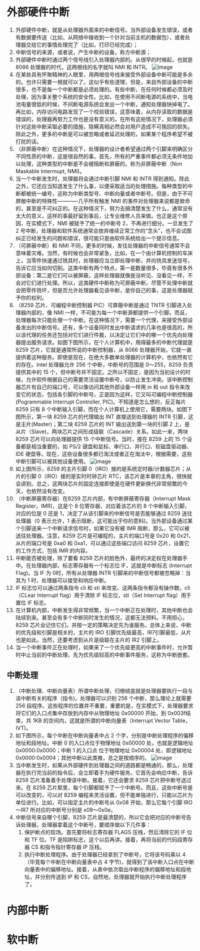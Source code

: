 # 外部硬件中断
1. 外部硬件中断，就是从处理器外面来的中断信号。当外部设备发生错误，或者有数据要传送（比如，从网络中接收到一个针对当前主机的数据包），或者处理器交给它的事情处理完了（比如，打印已经完成）；
2. 中断信号的来源，或者说，产生中断的设备，称方中断源；
3. 外部硬件中断时通过两个信号线引入处理器内部的。从很早的时候起，也就是 8086 处理器的时代，这两根线的名字就叫 NMI 和 INTR。
![image](https://user-images.githubusercontent.com/32811372/207320917-f7fd5d5e-1442-4440-8341-c1646593418e.png)
3. 在某些具有怀聚精神的人眼里，用两根信号线来接受外部设备中断可能是多余的。也许只需要一根就可以了。这似乎有些道理，但是，来自外部设备的中断很多，也不是每一个中断都是必须处理的。有些中断，在任何时候都必须及时处理，因为事关整个系统的安全性。比如，在使用不间断电源的系统中，当电池电量很低的时候，不间断电源系统会发出一个中断，通知处理器快掉电了。再比如，内存访问电路发现了一个校验错误，这意味着，从内存读取的数据是错误的，处理器再努力工作也是没有意义的。在所有这些情况下，处理器必须针对这些中断采取必要的措施，隐瞒真相必然会对用户造成不可挽回的损失。除此之外，更多的中断是可以被忽略或者延迟处理的，如果某个程序希望不被打扰的话。
4. （非屏蔽中断）在这种情况下，处理器的设计者希望通过两个引脚来明确区分不同性质的中断，这是很自然的事。首先，所有的严重事件都必须无条件地加以处理，这种类型的中断是不会被阻断和屏蔽的。称为非屏蔽中断（Non Maskable Intermupt, NMI)。
5. 当一个中断发生时，处理器将会通过中断引脚 NMI 和 INTR 得到通知。除此之外，它还应当知道发生了什么事，以便采取适当的处理措施。每种类型的中断都被统一编号，这称为中断类型号、中断向量或者中断号。但是，由于不可屏敞中断的特殊性————几乎所有触发 NMI 的事件对处理器来说都是致命的，甚至是不可纠正的。在这种情况下，努力去搞清楚发生了什么，通常没有太大的意义，这样的事最好留到事后，让专业维修人员来做。也正是这个原因，在实模式下，NMI 被赋予了统一的中断号 2，不再进行细分。一旦发生了 2 号中断，处理器和软件系统通常会放弃维续正常工作的“念头”，也不会试图纠正已经发生的问题和错误，很可能只是由软件系统给出一个提示信息。
6. （可屏蔽中断）和 NMI 不同，更多的时候，发往处理器的中断信号通常不会意味着灾难。当然，有时候也会非常紧急，比如，在一个由计算机控制的车床上，当零件快速通过铣具时，处理器应当立即处理中断，并向铣具发送信号，告诉它应当如何切削。这类中断有两个特点，第一是数量很多，毕竟有很多外部设备：第二是它们可以被屏蔽，这样处理器就像是没听见、没看见一样，不会对它们进行处理。所以，这类硬件中断称为可屏蔽中断。尽管不处理中断就会把零件铣坏，但是否允许处理器看见该中断，是你自己的事，这是处理器赋予你的权利。
7. （8259 芯片、可编程中断控制器 PIC）可屏蔽中断是通过 TNTR 引脚进入处理器内部的，像 NMI 一样，不可能为每一个中断源都提供一个引脚。而且，处理器每次只能处理一个中断。在这种情况下，需要一个代理，来接受外部设备发出的中断信号。还有，多个设备同时发出中断请求的几率也是很高的，所以该代理的任务还包括对它们进行件裁，以决定让它们中的哪一个优先向处理器提出服务请求。如图下图所示，在个人计算机中，用得最多的中断代理就是 8259 芯片，它就是通常所说的中断控制器，从 8086 处理器开始，它就一直提供着这种服务。即使是现在，在绝大多数单处理器的计算机中，也依然有它的存在。Intel 处理器允许 256 个中断，中断号的范围是 0～255，8259 负责提供其中的 15 个，但中断号并不固定。之所以不固定，是因为当初设计的时候，允许软件根据自己的需要灵活设置中断号，以防止发生冲突。该中断控制器芯片有自己的端口号，可以像访问其他外部设备一样用 in 和 out 指令来改变它的状态，包括各引脚的中断号。正是因为这样，它又叫可编程中断控制器 (Pogrammable Interrupt Controller, PIC)。不知道是怎么想的，反正每片 8259 只有 8 个中断输入引脚，而在个人计算机上使用它，需要两块。如图下图所示，第一块 8259 芯片的代理输出 INT 直接送到处理器的 INTR 引脚，这是主片(Master)；第二块 8259 芯片的 INT 输出送到第一块的引脚 2 上，是从片（Slave)，两块芯片之间形成级联（Cascade）关系。如此一来，两块 8259 芯片可以向处理器提供 15 个中断信号。当时，接在 8259 上的 15 个设备都是相当重要的，如 PS/2 键盘和鼠标、串行口、并行口、软磁盘驱动器、IDE 硬盘等。现在，这些设备很多都已淘汰或者正在淘汰中，根据需要，这些中断引脚可以被其他设备使用。
![image](https://user-images.githubusercontent.com/32811372/207327307-d0943984-159d-4ad7-af4d-764ad84dbefd.png)
8. 如上图所示，8259 的主片引脚 0（IRO）接的是系统定时器/计数器芯片；从片的引脚 0（IRO）接的是实时时钟芯片 RTC，该芯片是本章的主角，很快就会讲到。总之，这两块芯片的固定连接即使是在硬件更新换代非常频繁的今天，也依然没有改变。
9. （中断屏蔽寄存器）在8259 芯片内部，有中断屏蔽寄存器（Interrupt Mask Register，IMR)，这是个 8 位寄存器，对应着该芯片的 8 个中断输入引脚，对应的位是 0 还是 1，决定了从该引脚来的中断信号是否能够通过 8259 送往处理器（0 表示允许，1 表示阻断，这可能出乎你的意料)。当外部设备通过某个引脚送来一个中断请求信号时，如果它没有被 IMR 阻断，那么，它可以被送往处理器。注意，8259 芯片是可编程的，主片的端口号是 0x20 和 0x21，从片的端口号是 0xa0 和 0xa1，可以通过这些端口访问 8259 芯片，设置它的工作方式，包括 IMR 的内容。
10. 中断能否被处理，除了要看 8259 芯片的脸色外，最终的决定权在处理器手中。在处理器内部，标志寄存器有一个标志位 IF，这就是中断标志 (Interrupt Flag)。当 IF 为 0时，所有从处理器 INTR 引脚来的中断信号都被忽略掉：当其为 1 时，处理器可以接受和响应中断。
11. IF 标志位可以通过两条指令 cli 和 sti 来改变。这两条指令都没有操作数。cli（CLear Interrupt flag）用于清除 IF 标志位，sti（Set Interrupt flag）用于置位 IF 标志。
12. 在计算机内部，中断发生得非常频繁，当一个中断正在处理时，其他中断也会陆续到来。甚至会有多个中断同时发生的情况，这都无法预料。不用担心，8259 芯片会记住它们。并按一定的策略决定先为谁服务。总体上来说，中断的优先级和引脚是相关的，主片的 IRO 引脚优先级最高，IR7引脚最低，从片也是如此。当然，还要考虑到从片是级联在主片的 IR2 引脚上。
13. 当一个中断事件正在处理时，如果来了一个优先级更高的中断事件时，允许暂时中止当前的中断处理，先为优先级较高的中断事件服务，这称为中断嵌套。

## 中断处理
1. （中断处理、中断向量表）所谓中断处理，归根结底就是处理器要执行一段与该中断有关的程序（指令)。处理器可以识别 256 个中断，那么理论上就需要 256 段程序。这些程序的位置并不重要，重要的是，在实模式下，处理器要求将它们的入口点集中存放到内存中从物理地址 0x00000 开始，到 0x003f结束，共 1KB 的空间内，这就是所谓的中断向量表（Interrupt Vector Table，IVT)。
2. 如下图所示，每个中断在中断向量表中占 2 个字，分别是中断处理程序的偏移地址和段地址。中断 0 的入口点位于物理地址 0x00000 处，也就是逻辑地址 0x0000:0x0000；中断 1 的入口点
位于物理地址 0x00004 处，即逻辑地址 0x0000:0x0004；其他中断以此类推，总之是按顺序的。
![image](https://user-images.githubusercontent.com/32811372/207490323-107f540f-824f-4439-8ad7-134c00fdb8d1.png)
3. 当中断发生时，如果从外部硬件到处理器之间的道路都是畅通的，那么，处理器在执行完当前的指令后，会立即着手为硬件服务。它首先会响应中断，告诉 8259 芯片准备着手处理该中断。接着，它还会要求 8259 芯片把中断号送过来。在 8259 芯片那里，每个引脚都赋予了一个中断号。而且，这些中断号是可以改变的，可以对 8259 编程来灵活设置，但不能单独进行，只能以芯片为单位进行。比如，可以指定主片的中断号从 0x08 开始，那么它每个引脚 IRO～IR7 所对应的中断号分别是 x08～0x0e。
4. 中断信号来自哪个引脚，8259 芯片是最清楚的，所以它会把对应的中断号告诉处理器，处理器拿着这个中断号，要顺序做以下几件事：
    1. 保护断点的现场。首先要将标志寄存器 FLAGS 压栈，然后清除它的 IF 位和 TF 位。TF 是陷阱标志，这个以后再讲。接着，再将当前的代码段寄存器 CS 和指令指针寄存器 IP 压栈。
    2. 执行中断处理程序。由于处理器已经拿到了中断号，它将该号码乘以 4（毕竟每个中断在中断向量表中占 4 字节)，就得到了该中断入口点在中断向量表中的偏移地址。接着，从表中依次取出中断程序的偏移地址和段地址，并分别传送到 IP 和 CS，自然地，处理器就开始执行中断处理程序了。
  





# 内部中断
# 软中断
